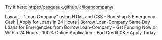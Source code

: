 Try it here: https://casqeaux.github.io/iloancompany/

Layout - "Loan Company" using HTML and CSS - Bootstrap 5
Emergency Cash | Apply for Loans in 24 Hours | Borrow Loan-Company
Same Day Loans for Emergencies from Borrow Loan-Company - Get Funding Now or Within 24 Hours - 100% Online Application - Bad Credit OK - Apply Today

